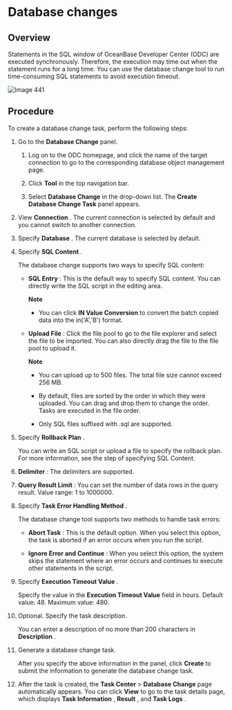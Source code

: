 Database changes 
=====================================



Overview 
-----------------------------

Statements in the SQL window of OceanBase Developer Center (ODC) are executed synchronously. Therefore, the execution may time out when the statement runs for a long time. You can use the database change tool to run time-consuming SQL statements to avoid execution timeout. 

![Image 441](https://help-static-aliyun-doc.aliyuncs.com/assets/img/en-US/6378659361/p293273.png)

Procedure 
------------------------------

To create a database change task, perform the following steps:

1. Go to the **Database Change** panel. 

   1. Log on to the ODC homepage, and click the name of the target connection to go to the corresponding database object management page.

      
   
   2. Click **Tool** in the top navigation bar.

      
   
   3. Select **Database Change** in the drop-down list. The **Create Database Change Task** panel appears.

      
   

   

2. View **Connection** . The current connection is selected by default and you cannot switch to another connection.

   

3. Specify **Database** . The current database is selected by default.

   

4. Specify **SQL Content** . 

   The database change supports two ways to specify SQL content:
   * **SQL Entry** : This is the default way to specify SQL content. You can directly write the SQL script in the editing area. 

     **Note**

     
     * You can click **IN Value Conversion** to convert the batch copied data into the in('A','B') format. 
     

     
     
   
   * **Upload File** : Click the file pool to go to the file explorer and select the file to be imported. You can also directly drag the file to the file pool to upload it. 

     **Note**

     
     * You can upload up to 500 files. The total file size cannot exceed 256 MB.

       
     
     * By default, files are sorted by the order in which they were uploaded. You can drag and drop them to change the order. Tasks are executed in the file order.

       
     
     * Only SQL files suffixed with .sql are supported.

       
     

     
     
   

   

5. Specify **Rollback Plan** . 

   You can write an SQL script or upload a file to specify the rollback plan. For more information, see the step of specifying SQL Content.
   

6. **Delimiter** : The delimiters are supported.

   

7. **Query Result Limit** : You can set the number of data rows in the query result. Value range: 1 to 1000000.

   

8. Specify **Task Error Handling Method** . 

   The database change tool supports two methods to handle task errors:
   * **Abort Task** : This is the default option. When you select this option, the task is aborted if an error occurs when you run the script.

     
   
   * **Ignore Error and Continue** : When you select this option, the system skips the statement where an error occurs and continues to execute other statements in the script.

     
   

   

9. Specify **Execution Timeout Value** . 

   Specify the value in the **Execution Timeout Value** field in hours. Default value: 48. Maximum value: 480.
   

10. Optional. Specify the task description. 

    You can enter a description of no more than 200 characters in **Description** .
    

11. Generate a database change task. 

    After you specify the above information in the panel, click **Create** to submit the information to generate the database change task.
    

12. After the task is created, the **Task Center** \> **Database Change** page automatically appears. You can click **View** to go to the task details page, which displays **Task Information** , **Result** , and **Task Logs** .

    



